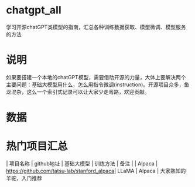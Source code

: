 # chatgpt_all
学习开源chatGPT类模型的指南，汇总各种训练数据获取、模型微调、模型服务的方法

# 说明
如果要搭建一个本地的chatGPT模型，需要借助开源的力量，大体上要解决两个主要问题：基础大模型用什么，怎么用指令微调(instruction)。开源项目众多，鱼龙混杂，这么一个索引式记录可以让大家少走弯路，欢迎贡献。

# 数据

# 热门项目汇总
| 项目名称 | github地址 | 基础大模型 | 训练方法 | 备注 |
| Alpaca | https://github.com/tatsu-lab/stanford_alpaca| LLaMA | Alpaca | 大家熟知的羊驼，入门推荐
